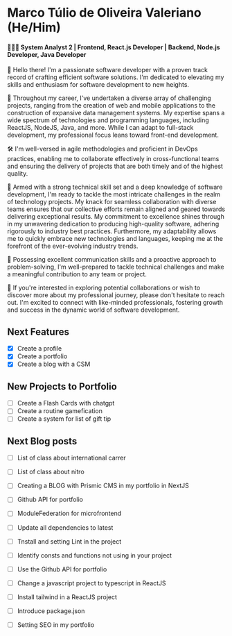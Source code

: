 # Marco Túlio de Oliveira Valeriano (He/Him)
#### 👨🏻‍💻 System Analyst 2 | Frontend, React.js Developer | Backend, Node.js Developer, Java Developer

👋 Hello there! I'm a passionate software developer with a proven track record of crafting efficient software solutions. I'm dedicated to elevating my skills and enthusiasm for software development to new heights.

🚀 Throughout my career, I've undertaken a diverse array of challenging projects, ranging from the creation of web and mobile applications to the construction of expansive data management systems. My expertise spans a wide spectrum of technologies and programming languages, including ReactJS, NodeJS, Java, and more. While I can adapt to full-stack development, my professional focus leans toward front-end development.

🛠️ I'm well-versed in agile methodologies and proficient in DevOps practices, enabling me to collaborate effectively in cross-functional teams and ensuring the delivery of projects that are both timely and of the highest quality.

🔮 Armed with a strong technical skill set and a deep knowledge of software development, I'm ready to tackle the most intricate challenges in the realm of technology projects. My knack for seamless collaboration with diverse teams ensures that our collective efforts remain aligned and geared towards delivering exceptional results. My commitment to excellence shines through in my unwavering dedication to producing high-quality software, adhering rigorously to industry best practices. Furthermore, my adaptability allows me to quickly embrace new technologies and languages, keeping me at the forefront of the ever-evolving industry trends.

💬 Possessing excellent communication skills and a proactive approach to problem-solving, I'm well-prepared to tackle technical challenges and make a meaningful contribution to any team or project.

🤝 If you're interested in exploring potential collaborations or wish to discover more about my professional journey, please don't hesitate to reach out. I'm excited to connect with like-minded professionals, fostering growth and success in the dynamic world of software development.


## Next Features
  - [x] Create a profile
  - [x] Create a portfolio
  - [x] Create a blog with a CSM

## New Projects to Portfolio
  - [ ] Create a Flash Cards with chatgpt
  - [ ] Create a routine gamefication
  - [ ] Create a system for list of gift tip

## Next Blog posts
  - [ ] List of class about international carrer
  - [ ] List of class about nitro
  - [ ] Creating a BLOG with Prismic CMS in my portfolio in NextJS
  - [ ] Github API for portfolio
  - [ ] ModuleFederation for microfrontend
  - [ ] Update all dependencies to latest
  - [ ] Tnstall and setting Lint in the project
  - [ ] Identify consts and functions not using in your project
  - [ ] Use the Github API for portfolio
  - [ ] Change a javascript project to typescript in ReactJS
  - [ ] Install tailwind in a ReactJS project
  - [ ] Introduce package.json
  - [ ] Setting SEO in my portfolio
 
